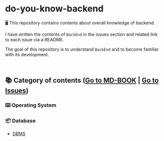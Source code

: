 # do-you-know-backend

🖥 This repository contains contents about overall knowledge of backend.

I have written the contents of `BackEnd` in the issues section and related link to each issue via a README.

The goal of this repository is to understand `BackEnd` and to become familiar with its development.

<br/>

## 📚 Category of contents ([Go to MD-BOOK](https://bkjang.github.io/do-you-know-backend) | [Go to Issues](https://github.com/BKJang/do-you-know-backend/issues))

### ⌨️ Operating System

### 📦 Database

- [DBMS](https://github.com/BKJang/do-you-know-backend/issues/2)
